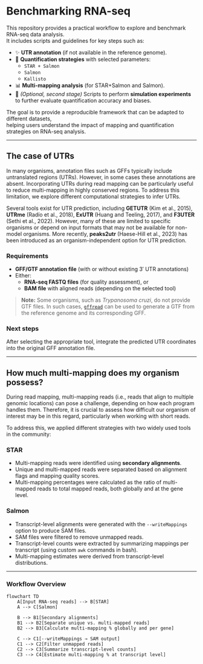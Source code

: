 # Benchmarking RNA-seq

This repository provides a practical workflow to explore and benchmark RNA-seq data analysis.  
It includes scripts and guidelines for key steps such as:

- ✨ **UTR annotation** (if not available in the reference genome).  
- 🧬 **Quantification strategies** with selected parameters:  
  - `STAR + Salmon`  
  - `Salmon`  
  - `Kallisto`  
- 📊 **Multi-mapping analysis** (for STAR+Salmon and Salmon).  
- 🧪 *(Optional, second stage)* Scripts to perform **simulation experiments** to further evaluate quantification accuracy and biases.  

The goal is to provide a reproducible framework that can be adapted to different datasets,  
helping users understand the impact of mapping and quantification strategies on RNA-seq analysis.  

---
## The case of UTRs 

In many organisms, annotation files such as GFFs typically include untranslated regions (UTRs). However, in some cases these annotations are absent. Incorporating UTRs during read mapping can be particularly useful to reduce multi-mapping in highly conserved regions. To address this limitation, we explore different computational strategies to infer UTRs.

Several tools exist for UTR prediction, including **GETUTR** (Kim et al., 2015), **UTRme** (Radío et al., 2018), **ExUTR** (Huang and Teeling, 2017), and **F3UTER** (Sethi et al., 2022). However, many of these are limited to specific organisms or depend on input formats that may not be available for non-model organisms. More recently, **peaks2utr** (Haese-Hill et al., 2023) has been introduced as an organism-independent option for UTR prediction.

### Requirements
- **GFF/GTF annotation file** (with or without existing 3′ UTR annotations)  
- Either:
  - **RNA-seq FASTQ files** (for quality assessment), or  
  - **BAM file** with aligned reads (depending on the selected tool)  

> **Note:** Some organisms, such as *Trypanosoma cruzi*, do not provide GTF files. In such cases, [`gffread`](https://github.com/gpertea/gffread) can be used to generate a GTF from the reference genome and its corresponding GFF.

### Next steps
After selecting the appropriate tool, integrate the predicted UTR coordinates into the original GFF annotation file.

---
## How much multi-mapping does my organism possess?

During read mapping, multi-mapping reads (i.e., reads that align to multiple genomic locations) can pose a challenge, depending on how each program handles them. Therefore, it is crucial to assess how difficult our organism of interest may be in this regard, particularly when working with short reads.  

To address this, we applied different strategies with two widely used tools in the community:  

### STAR
- Multi-mapping reads were identified using **secondary alignments**.  
- Unique and multi-mapped reads were separated based on alignment flags and mapping quality scores.  
- Multi-mapping percentages were calculated as the ratio of multi-mapped reads to total mapped reads, both globally and at the gene level.  

### Salmon
- Transcript-level alignments were generated with the `--writeMappings` option to produce SAM files.  
- SAM files were filtered to remove unmapped reads.  
- Transcript-level counts were extracted by summarizing mappings per transcript (using custom `awk` commands in bash).  
- Multi-mapping estimates were derived from transcript-level distributions.  

---

### Workflow Overview

```mermaid
flowchart TD
    A[Input RNA-seq reads] --> B[STAR]
    A --> C[Salmon]

    B --> B1[Secondary alignments]
    B1 --> B2[Separate unique vs. multi-mapped reads]
    B2 --> B3[Calculate multi-mapping % globally and per gene]

    C --> C1[--writeMappings → SAM output]
    C1 --> C2[Filter unmapped reads]
    C2 --> C3[Summarize transcript-level counts]
    C3 --> C4[Estimate multi-mapping % at transcript level]


